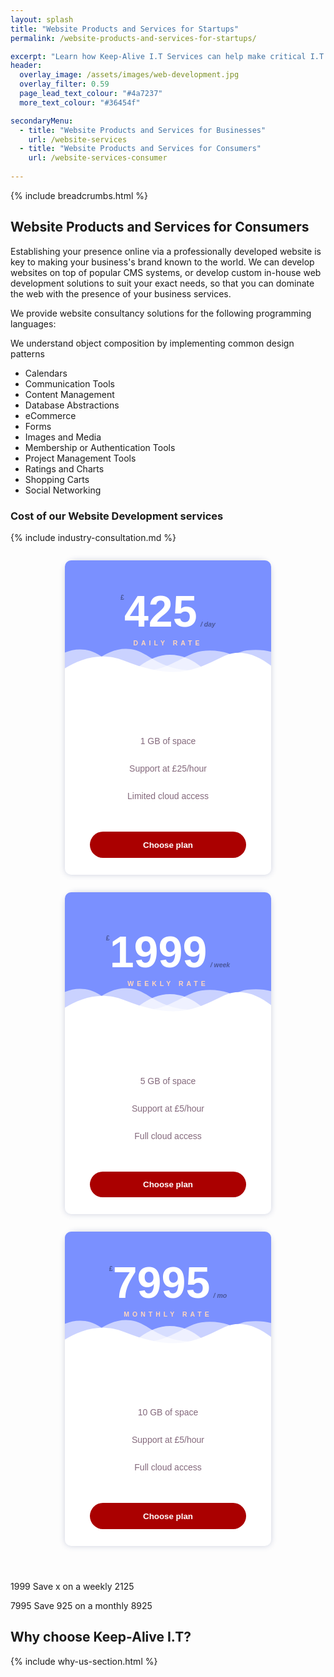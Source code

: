 ```yaml
---
layout: splash
title: "Website Products and Services for Startups"
permalink: /website-products-and-services-for-startups/

excerpt: "Learn how Keep-Alive I.T Services can help make critical I.T Software decisions and develop bespoke Software solutions for your business."
header:
  overlay_image: /assets/images/web-development.jpg
  overlay_filter: 0.59 
  page_lead_text_colour: "#4a7237"
  more_text_colour: "#36454f"

secondaryMenu:
  - title: "Website Products and Services for Businesses"
    url: /website-services
  - title: "Website Products and Services for Consumers"
    url: /website-services-consumer
    
---
```


{% include breadcrumbs.html %}

## <i class="fas fa-globe page-title-icon" aria-hidden="true"></i> Website Products and Services for Consumers

Establishing your presence online via a professionally developed website is key to making your business's brand known to the world. We can develop websites on top of popular CMS systems, or develop custom in-house web development solutions to suit your exact needs, so that you can dominate the web with the presence of your business services.


We provide website consultancy solutions for the following programming languages:

We understand object composition by implementing common design patterns

- Calendars
- Communication Tools
- Content Management
- Database Abstractions
- eCommerce
- Forms
- Images and Media
- Membership or Authentication Tools
- Project Management Tools
- Ratings and Charts
- Shopping Carts
- Social Networking


### Cost of our Website Development services


{% include industry-consultation.md %}

<div class="pricing pricing--palden">
                <div class="pricing__item">
                    <div class="pricing__deco">
                        <svg class="pricing__deco-img" version="1.1" id="Layer_1" preserveAspectRatio="none" xmlns="http://www.w3.org/2000/svg" xmlns:xlink="http://www.w3.org/1999/xlink" x="0px" y="0px" width="300px" height="100px" viewBox="0 0 300 100" enable-background="new 0 0 300 100" xml:space="preserve">
                            <path class="deco-layer deco-layer--1" opacity="0.6" fill="#FFFFFF" d="M30.913,43.944c0,0,42.911-34.464,87.51-14.191c77.31,35.14,113.304-1.952,146.638-4.729
	c48.654-4.056,69.94,16.218,69.94,16.218v54.396H30.913V43.944z"></path>
                            <path class="deco-layer deco-layer--2" opacity="0.6" fill="#FFFFFF" d="M-35.667,44.628c0,0,42.91-34.463,87.51-14.191c77.31,35.141,113.304-1.952,146.639-4.729
	c48.653-4.055,69.939,16.218,69.939,16.218v54.396H-35.667V44.628z"></path>
                            <path class="deco-layer deco-layer--3" opacity="0.7" fill="#FFFFFF" d="M43.415,98.342c0,0,48.283-68.927,109.133-68.927c65.886,0,97.983,67.914,97.983,67.914v3.716
	H42.401L43.415,98.342z"></path>
                            <path class="deco-layer deco-layer--4" fill="#FFFFFF" d="M-34.667,62.998c0,0,56-45.667,120.316-27.839C167.484,57.842,197,41.332,232.286,30.428
	c53.07-16.399,104.047,36.903,104.047,36.903l1.333,36.667l-372-2.954L-34.667,62.998z"></path>
                        </svg>
                        <div class="pricing__price"><span class="pricing__currency">£</span>425<span class="pricing__period">/ day</span></div>
                        <h3 class="pricing__title">Daily rate</h3>
                    </div>
                    <ul class="pricing__feature-list">
                        <li class="pricing__feature">1 GB of space</li>
                        <li class="pricing__feature">Support at £25/hour</li>
                        <li class="pricing__feature">Limited cloud access</li>
                    </ul>
                    <button class="pricing__action">Choose plan</button>
                </div>
                <div class="pricing__item pricing__item--featured">
                    <div class="pricing__deco">
                        <svg class="pricing__deco-img" version="1.1" id="Layer_1" preserveAspectRatio="none" xmlns="http://www.w3.org/2000/svg" xmlns:xlink="http://www.w3.org/1999/xlink" x="0px" y="0px" width="300px" height="100px" viewBox="0 0 300 100" enable-background="new 0 0 300 100" xml:space="preserve">
                            <path class="deco-layer deco-layer--1" opacity="0.6" fill="#FFFFFF" d="M30.913,43.944c0,0,42.911-34.464,87.51-14.191c77.31,35.14,113.304-1.952,146.638-4.729
	c48.654-4.056,69.94,16.218,69.94,16.218v54.396H30.913V43.944z"></path>
                            <path class="deco-layer deco-layer--2" opacity="0.6" fill="#FFFFFF" d="M-35.667,44.628c0,0,42.91-34.463,87.51-14.191c77.31,35.141,113.304-1.952,146.639-4.729
	c48.653-4.055,69.939,16.218,69.939,16.218v54.396H-35.667V44.628z"></path>
                            <path class="deco-layer deco-layer--3" opacity="0.7" fill="#FFFFFF" d="M43.415,98.342c0,0,48.283-68.927,109.133-68.927c65.886,0,97.983,67.914,97.983,67.914v3.716
	H42.401L43.415,98.342z"></path>
                            <path class="deco-layer deco-layer--4" fill="#FFFFFF" d="M-34.667,62.998c0,0,56-45.667,120.316-27.839C167.484,57.842,197,41.332,232.286,30.428
	c53.07-16.399,104.047,36.903,104.047,36.903l1.333,36.667l-372-2.954L-34.667,62.998z"></path>
                        </svg>
                        <div class="pricing__price"><span class="pricing__currency">£</span>1999<span class="pricing__period">/ week</span></div>
                        <h3 class="pricing__title">Weekly Rate</h3>
                    </div>
                    <ul class="pricing__feature-list">
                        <li class="pricing__feature">5 GB of space</li>
                        <li class="pricing__feature">Support at £5/hour</li>
                        <li class="pricing__feature">Full cloud access</li>
                    </ul>
                    <button class="pricing__action">Choose plan</button>
                </div>
                <div class="pricing__item">
                    <div class="pricing__deco">
                        <svg class="pricing__deco-img" version="1.1" id="Layer_1" preserveAspectRatio="none" xmlns="http://www.w3.org/2000/svg" xmlns:xlink="http://www.w3.org/1999/xlink" x="0px" y="0px" width="300px" height="100px" viewBox="0 0 300 100" enable-background="new 0 0 300 100" xml:space="preserve">
                            <path class="deco-layer deco-layer--1" opacity="0.6" fill="#FFFFFF" d="M30.913,43.944c0,0,42.911-34.464,87.51-14.191c77.31,35.14,113.304-1.952,146.638-4.729
	c48.654-4.056,69.94,16.218,69.94,16.218v54.396H30.913V43.944z"></path>
                            <path class="deco-layer deco-layer--2" opacity="0.6" fill="#FFFFFF" d="M-35.667,44.628c0,0,42.91-34.463,87.51-14.191c77.31,35.141,113.304-1.952,146.639-4.729
	c48.653-4.055,69.939,16.218,69.939,16.218v54.396H-35.667V44.628z"></path>
                            <path class="deco-layer deco-layer--3" opacity="0.7" fill="#FFFFFF" d="M43.415,98.342c0,0,48.283-68.927,109.133-68.927c65.886,0,97.983,67.914,97.983,67.914v3.716
	H42.401L43.415,98.342z"></path>
                            <path class="deco-layer deco-layer--4" fill="#FFFFFF" d="M-34.667,62.998c0,0,56-45.667,120.316-27.839C167.484,57.842,197,41.332,232.286,30.428
	c53.07-16.399,104.047,36.903,104.047,36.903l1.333,36.667l-372-2.954L-34.667,62.998z"></path>
                        </svg>
                        <div class="pricing__price"><span class="pricing__currency">£</span>7995<span class="pricing__period">/ mo</span></div>
                        <h3 class="pricing__title">Monthly Rate</h3>
                    </div>
                    <ul class="pricing__feature-list">
                        <li class="pricing__feature">10 GB of space</li>
                        <li class="pricing__feature">Support at £5/hour</li>
                        <li class="pricing__feature">Full cloud access</li>
                    </ul>
                    <button class="pricing__action">Choose plan</button>
                </div>
            </div>
            
            
<style>
.pricing{display:-webkit-flex;display:flex;-webkit-flex-wrap:wrap;flex-wrap:wrap;-webkit-justify-content:center;justify-content:center;width:100%;margin:0 auto 3em;}
.pricing__item{position:relative;display:-webkit-flex;display:flex;-webkit-flex-direction:column;flex-direction:column;-webkit-align-items:stretch;align-items:stretch;text-align:center;-webkit-flex:0 1 330px;flex:0 1 330px;}
.pricing__feature-list{text-align:left;}
.pricing__action{color:inherit;border:none;background:none;}
.pricing__action:focus{outline:none;}
.pricing--palden .pricing__item{font-family:"Nunito", sans-serif;cursor:default;color:#84697c;background:#fff;box-shadow:0 0 10px rgba(46, 59, 125, 0.23);border-radius:20px 20px 10px 10px;margin:1em;}
@media screen and (min-width: 66.250em){
.pricing--palden .pricing__item{margin:1em -0.5em;}
.pricing--palden .pricing__item--featured{margin:0;z-index:10;box-shadow:0 0 20px rgba(46, 59, 125, 0.23);}
}
.pricing--palden .pricing__deco{border-radius:10px 10px 0 0;background:#7a90ff;padding:4em 0 9em;position:relative;}
.pricing--palden .pricing__deco-img{position:absolute;bottom:0;left:0;width:100%;height:160px;}
.pricing--palden .pricing__item--featured .pricing__deco{padding:5em 0 8.885em 0;}
.pricing--palden .pricing__title{font-size:0.75em;margin:0;text-transform:uppercase;letter-spacing:5px;color:#ffd5bd;}
.pricing--palden .deco-layer{-webkit-transition:-webkit-transform 0.5s;transition:transform 0.5s;}
.pricing--palden .pricing__item:hover .deco-layer--1{-webkit-transform:translate3d(15px,0,0);transform:translate3d(15px,0,0);}
.pricing--palden .pricing__item:hover .deco-layer--2{-webkit-transform:translate3d(-15px,0,0);transform:translate3d(-15px,0,0);}
.pricing--palden .pricing__price{font-size:5em;font-weight:bold;padding:0;color:#fff;margin:0 0 0.25em 0;line-height:0.75;}
.pricing--palden .pricing__currency{font-size:0.15em;vertical-align:top;color:rgba(0,0,0,0.4);}
.pricing--palden .pricing__period{font-size:0.15em;padding:0 0 0 0.5em;color:rgba(0,0,0,0.4);font-style:italic;}
.pricing--palden .pricing__feature-list{margin:0;padding:0.25em 0 2.5em;list-style:none;text-align:center;}
.pricing--palden .pricing__feature{padding:1em 0;}
.pricing--palden .pricing__action{font-weight:bold;margin:auto 3em 2em 3em;padding:1em 2em;color:#fff;border-radius:30px;background:#aa0000;-webkit-transition:background-color 0.3s;transition:background-color 0.3s;}
.pricing--palden .pricing__action:hover,.pricing--palden .pricing__action:focus{background-color:#f38747;}
/*! CSS Used fontfaces */
@font-face{font-family:'Nunito';font-style:normal;font-weight:300;src:local('Nunito Light'), local('Nunito-Light'), url(https://fonts.gstatic.com/s/nunito/v12/XRXW3I6Li01BKofAnsSUbOvIWzgPDEtj.woff2) format('woff2');unicode-range:U+0460-052F, U+1C80-1C88, U+20B4, U+2DE0-2DFF, U+A640-A69F, U+FE2E-FE2F;}
@font-face{font-family:'Nunito';font-style:normal;font-weight:300;src:local('Nunito Light'), local('Nunito-Light'), url(https://fonts.gstatic.com/s/nunito/v12/XRXW3I6Li01BKofAnsSUZevIWzgPDEtj.woff2) format('woff2');unicode-range:U+0400-045F, U+0490-0491, U+04B0-04B1, U+2116;}
@font-face{font-family:'Nunito';font-style:normal;font-weight:300;src:local('Nunito Light'), local('Nunito-Light'), url(https://fonts.gstatic.com/s/nunito/v12/XRXW3I6Li01BKofAnsSUbuvIWzgPDEtj.woff2) format('woff2');unicode-range:U+0102-0103, U+0110-0111, U+1EA0-1EF9, U+20AB;}
@font-face{font-family:'Nunito';font-style:normal;font-weight:300;src:local('Nunito Light'), local('Nunito-Light'), url(https://fonts.gstatic.com/s/nunito/v12/XRXW3I6Li01BKofAnsSUb-vIWzgPDEtj.woff2) format('woff2');unicode-range:U+0100-024F, U+0259, U+1E00-1EFF, U+2020, U+20A0-20AB, U+20AD-20CF, U+2113, U+2C60-2C7F, U+A720-A7FF;}
@font-face{font-family:'Nunito';font-style:normal;font-weight:300;src:local('Nunito Light'), local('Nunito-Light'), url(https://fonts.gstatic.com/s/nunito/v12/XRXW3I6Li01BKofAnsSUYevIWzgPDA.woff2) format('woff2');unicode-range:U+0000-00FF, U+0131, U+0152-0153, U+02BB-02BC, U+02C6, U+02DA, U+02DC, U+2000-206F, U+2074, U+20AC, U+2122, U+2191, U+2193, U+2212, U+2215, U+FEFF, U+FFFD;}
@font-face{font-family:'Nunito';font-style:normal;font-weight:400;src:local('Nunito Regular'), local('Nunito-Regular'), url(https://fonts.gstatic.com/s/nunito/v12/XRXV3I6Li01BKofIOOaBTMnFcQIG.woff2) format('woff2');unicode-range:U+0460-052F, U+1C80-1C88, U+20B4, U+2DE0-2DFF, U+A640-A69F, U+FE2E-FE2F;}
@font-face{font-family:'Nunito';font-style:normal;font-weight:400;src:local('Nunito Regular'), local('Nunito-Regular'), url(https://fonts.gstatic.com/s/nunito/v12/XRXV3I6Li01BKofIMeaBTMnFcQIG.woff2) format('woff2');unicode-range:U+0400-045F, U+0490-0491, U+04B0-04B1, U+2116;}
@font-face{font-family:'Nunito';font-style:normal;font-weight:400;src:local('Nunito Regular'), local('Nunito-Regular'), url(https://fonts.gstatic.com/s/nunito/v12/XRXV3I6Li01BKofIOuaBTMnFcQIG.woff2) format('woff2');unicode-range:U+0102-0103, U+0110-0111, U+1EA0-1EF9, U+20AB;}
@font-face{font-family:'Nunito';font-style:normal;font-weight:400;src:local('Nunito Regular'), local('Nunito-Regular'), url(https://fonts.gstatic.com/s/nunito/v12/XRXV3I6Li01BKofIO-aBTMnFcQIG.woff2) format('woff2');unicode-range:U+0100-024F, U+0259, U+1E00-1EFF, U+2020, U+20A0-20AB, U+20AD-20CF, U+2113, U+2C60-2C7F, U+A720-A7FF;}
@font-face{font-family:'Nunito';font-style:normal;font-weight:400;src:local('Nunito Regular'), local('Nunito-Regular'), url(https://fonts.gstatic.com/s/nunito/v12/XRXV3I6Li01BKofINeaBTMnFcQ.woff2) format('woff2');unicode-range:U+0000-00FF, U+0131, U+0152-0153, U+02BB-02BC, U+02C6, U+02DA, U+02DC, U+2000-206F, U+2074, U+20AC, U+2122, U+2191, U+2193, U+2212, U+2215, U+FEFF, U+FFFD;}
@font-face{font-family:'Nunito';font-style:normal;font-weight:700;src:local('Nunito Bold'), local('Nunito-Bold'), url(https://fonts.gstatic.com/s/nunito/v12/XRXW3I6Li01BKofAjsOUbOvIWzgPDEtj.woff2) format('woff2');unicode-range:U+0460-052F, U+1C80-1C88, U+20B4, U+2DE0-2DFF, U+A640-A69F, U+FE2E-FE2F;}
@font-face{font-family:'Nunito';font-style:normal;font-weight:700;src:local('Nunito Bold'), local('Nunito-Bold'), url(https://fonts.gstatic.com/s/nunito/v12/XRXW3I6Li01BKofAjsOUZevIWzgPDEtj.woff2) format('woff2');unicode-range:U+0400-045F, U+0490-0491, U+04B0-04B1, U+2116;}
@font-face{font-family:'Nunito';font-style:normal;font-weight:700;src:local('Nunito Bold'), local('Nunito-Bold'), url(https://fonts.gstatic.com/s/nunito/v12/XRXW3I6Li01BKofAjsOUbuvIWzgPDEtj.woff2) format('woff2');unicode-range:U+0102-0103, U+0110-0111, U+1EA0-1EF9, U+20AB;}
@font-face{font-family:'Nunito';font-style:normal;font-weight:700;src:local('Nunito Bold'), local('Nunito-Bold'), url(https://fonts.gstatic.com/s/nunito/v12/XRXW3I6Li01BKofAjsOUb-vIWzgPDEtj.woff2) format('woff2');unicode-range:U+0100-024F, U+0259, U+1E00-1EFF, U+2020, U+20A0-20AB, U+20AD-20CF, U+2113, U+2C60-2C7F, U+A720-A7FF;}
@font-face{font-family:'Nunito';font-style:normal;font-weight:700;src:local('Nunito Bold'), local('Nunito-Bold'), url(https://fonts.gstatic.com/s/nunito/v12/XRXW3I6Li01BKofAjsOUYevIWzgPDA.woff2) format('woff2');unicode-range:U+0000-00FF, U+0131, U+0152-0153, U+02BB-02BC, U+02C6, U+02DA, U+02DC, U+2000-206F, U+2074, U+20AC, U+2122, U+2191, U+2193, U+2212, U+2215, U+FEFF, U+FFFD;}

</style>

1999
Save x on a weekly 2125

7995
Save 925 on a monthly 8925

## Why choose Keep-Alive I.T?
{% include why-us-section.html %}